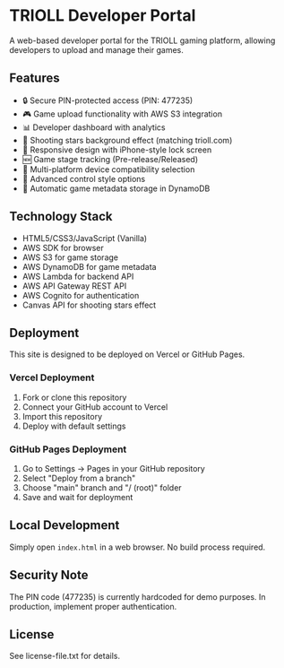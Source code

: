 # TRIOLL Developer Portal

A web-based developer portal for the TRIOLL gaming platform, allowing developers to upload and manage their games.

## Features

- 🔒 Secure PIN-protected access (PIN: 477235)
- 🎮 Game upload functionality with AWS S3 integration
- 📊 Developer dashboard with analytics
- 🎨 Shooting stars background effect (matching trioll.com)
- 📱 Responsive design with iPhone-style lock screen
- 🆕 Game stage tracking (Pre-release/Released)
- 📱 Multi-platform device compatibility selection
- 🎯 Advanced control style options
- 💾 Automatic game metadata storage in DynamoDB

## Technology Stack

- HTML5/CSS3/JavaScript (Vanilla)
- AWS SDK for browser
- AWS S3 for game storage
- AWS DynamoDB for game metadata
- AWS Lambda for backend API
- AWS API Gateway REST API
- AWS Cognito for authentication
- Canvas API for shooting stars effect

## Deployment

This site is designed to be deployed on Vercel or GitHub Pages.

### Vercel Deployment

1. Fork or clone this repository
2. Connect your GitHub account to Vercel
3. Import this repository
4. Deploy with default settings

### GitHub Pages Deployment

1. Go to Settings → Pages in your GitHub repository
2. Select "Deploy from a branch"
3. Choose "main" branch and "/ (root)" folder
4. Save and wait for deployment

## Local Development

Simply open `index.html` in a web browser. No build process required.

## Security Note

The PIN code (477235) is currently hardcoded for demo purposes. In production, implement proper authentication.

## License

See license-file.txt for details.